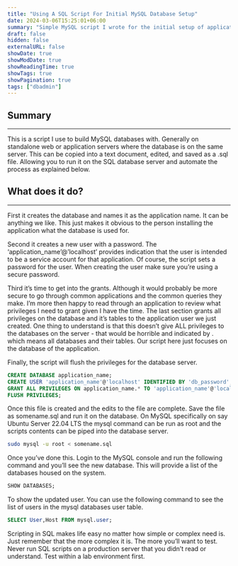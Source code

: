```yaml
---
title: "Using A SQL Script For Initial MySQL Database Setup"
date: 2024-03-06T15:25:01+06:00
summary: "Simple MySQL script I wrote for the initial setup of application databases."
draft: false
hidden: false
externalURL: false
showDate: true
showModDate: true
showReadingTime: true
showTags: true
showPagination: true
tags: ["dbadmin"]
---
```


## Summary
---

This is a script I use to build MySQL databases with. Generally on 
standalone web or application servers where the database is on the same 
server. This can be copied into a text document, edited, and saved as a 
.sql file. Allowing you to run it on the SQL database server and 
automate the process as explained below.

## What does it do?
---

First it creates the database and names it as the application name. It 
can be anything we like. This just makes it obvious to the person 
installing the application what the database is used for.

Second it creates a new user with a password. The 
‘application_name’@’localhost’ provides indication that the user is 
intended to be a service account for that application. Of course, the 
script sets a password for the user. When creating the user make sure 
you’re using a secure password.

Third it’s time to get into the grants. Although it would probably be 
more secure to go through common applications and the common queries 
they make. I’m more then happy to read through an application to review 
what privileges I need to grant given I have the time. The last section 
grants all privileges on the database and it’s tables to the application 
user we just created. One thing to understand is that this doesn’t give 
ALL privileges to the databases on the server - that would be horrible 
and indicated by . which means all databases and their tables. Our 
script here just focuses on the database of the application.

Finally, the script will flush the privileges for the database server.

```sql
CREATE DATABASE application_name;
CREATE USER 'application_name'@'localhost' IDENTIFIED BY 'db_password';
GRANT ALL PRIVILEGES ON application_name.* TO 'application_name'@'localhost';
FLUSH PRIVILEGES;
```

Once this file is created and the edits to the file are complete. Save 
the file as somename.sql and run it on the database. On MySQL 
specifically on say Ubuntu Server 22.04 LTS the mysql command can be 
run as root and the scripts contents can be piped into the database 
server.

```sh
sudo mysql -u root < somename.sql
```

Once you’ve done this. Login to the MySQL console and run the following 
command and you’ll see the new database. This will provide a list of 
the databases housed on the system.

```sql
SHOW DATABASES; 
```

To show the updated user. You can use the following command to see the 
list of users in the mysql databases user table.

```sql
SELECT User,Host FROM mysql.user;
```

Scripting in SQL makes life easy no matter how simple or complex need 
is. Just remember that the more complex it is. The more you’ll want to 
test. Never run SQL scripts on a production server that you didn’t read 
or understand. Test within a lab environment first.